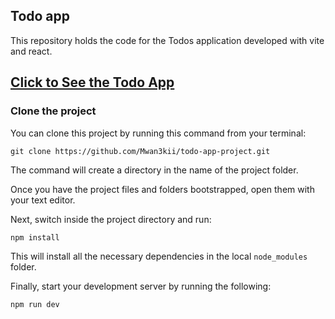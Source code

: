 ## Todo app

This repository holds the code for the Todos application developed with vite and react. 

## [Click to See the Todo App](https://todo-app-j36p.onrender.com/)

### Clone the project

You can clone this project by running this command from your terminal:

```
git clone https://github.com/Mwan3kii/todo-app-project.git
```

The command will create a directory in the name of the project folder.

Once you have the project files and folders bootstrapped, open them with your text editor.

Next, switch inside the project directory and run:

```
npm install
```

This will install all the necessary dependencies in the local `node_modules` folder.

Finally, start your development server by running the following:

```
npm run dev
```
